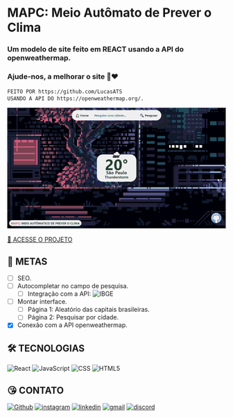 # MAPC: Meio Autômato de Prever o Clima

### Um modelo de site feito em REACT usando a API do openweathermap.

### Ajude-nos, a melhorar o site 🤩❤️

    FEITO POR https://github.com/LucasATS
    USANDO A API DO https://openweathermap.org/.

[![preview](./.github/preview.png)](https://lucasats.github.io/LINK/)

[🔗 ACESSE O PROJETO ](https://lucasats.github.io/LINK/)

## __🎯 METAS__
- [ ] SEO.
- [ ] Autocompletar no campo de pesquisa.
  - [ ] Integração com a API: ![IBGE](https://servicodados.ibge.gov.br/api/docs/localidades)
- [ ] Montar interface.
    - [ ] Página 1: Aleatório das capitais brasileiras.
    - [ ] Página 2: Pesquisar por cidade.
- [x] Conexão com a API openweathermap.

<!--
## __❤ AGRADECIMENTOS__
[@<NOME>](<LINK>) "<MENSAGEM>"
-->

## __🛠 TECNOLOGIAS__
![React](https://img.shields.io/badge/React-20232A?style=for-the-badge&logo=react&logoColor=61DAFB)
![JavaScript](https://img.shields.io/badge/JavaScript-323330?style=for-the-badge&logo=javascript&logoColor=F7DF1E)
![CSS](https://img.shields.io/badge/CSS3-1572B6?style=for-the-badge&logo=css3&logoColor=white)
![HTML5](https://img.shields.io/badge/HTML5-E34F26?style=for-the-badge&logo=html5&logoColor=white)

## __😘 CONTATO__
<p align="left">
  <a href="https://github.com/LucasATS/"><img src="https://img.shields.io/badge/GitHub-100000?style=for-the-badge&amp;logo=github&amp;logoColor=white" alt="Github"></a>
  <a href="https://www.instagram.com/lukaolmd/"><img src="https://img.shields.io/badge/Instagram-E4405F?style=for-the-badge&amp;logo=instagram&amp;logoColor=white" alt="instagram"></a>
  <a href="https://www.linkedin.com/in/lucas-almeida-tiburtino-da-silva/"><img src="https://img.shields.io/badge/LinkedIn-0077B5?style=for-the-badge&amp;logo=linkedin&amp;logoColor=white" alt="linkedin"></a>
  <a href="mailto:lucas.almida.da.silva@gmail.com"><img src="https://img.shields.io/badge/Gmail-D14836?style=for-the-badge&logo=gmail&logoColor=white" alt="gmail"></a> 
  <a href="https://discord.com/channels/@Lucas%20ATS#9901"><img src="https://img.shields.io/badge/Discord-5865F2?style=for-the-badge&logo=discord&logoColor=white" alt="discord"></a>  
</p>
